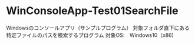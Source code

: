 # WinConsoleApp-Test01SearchFile
Windowsのコンソールアプリ（サンプルプログラム）
対象フォルダ直下にある特定ファイルのパスを検索するプログラム
対象OS:　Windows10（x86)
